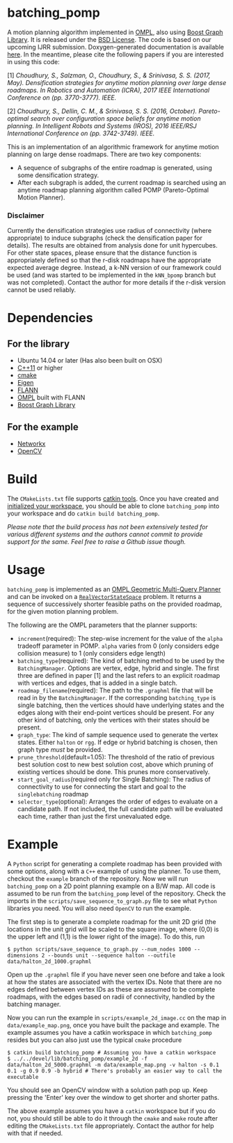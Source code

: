 # batching_pomp

A motion planning algorithm implemented in [OMPL](http://ompl.kavrakilab.org/), also using [Boost Graph Library](http://www.boost.org/doc/libs/1_64_0/libs/graph/doc/index.html). It is released under the [BSD License](https://opensource.org/licenses/BSD-2-Clause). The code is based on our upcoming IJRR submission. Doxygen-generated documentation is available [here](http://web.stanford.edu/~shushman/documentation/batching_pomp/index.html).
In the meantime, please cite the following papers if you are interested in using this code:

[1] *Choudhury, S., Salzman, O., Choudhury, S., & Srinivasa, S. S. (2017, May). Densification strategies for anytime motion planning over large dense roadmaps. In Robotics and Automation (ICRA), 2017 IEEE International Conference on (pp. 3770-3777). IEEE.*

[2] *Choudhury, S., Dellin, C. M., & Srinivasa, S. S. (2016, October). Pareto-optimal search over configuration space beliefs for anytime motion planning. In Intelligent Robots and Systems (IROS), 2016 IEEE/RSJ International Conference on (pp. 3742-3749). IEEE.*

This is an implementation of an algorithmic framework for anytime motion planning on large dense roadmaps. There are two key components:

- A sequence of subgraphs of the entire roadmap is generated, using some densification strategy.
- After each subgraph is added, the current roadmap is searched using an anytime roadmap planning algorithm called POMP (Pareto-Optimal Motion Planner).

### Disclaimer
Currently the densification strategies use radius of connectivity (where appropriate) to induce subgraphs (check the densification paper for details). The results are obtained from analysis done for unit hypercubes. For other state spaces, please ensure that the distance function is appropriately defined so that the r-disk roadmaps have the appropriate expected average degree. Instead, a k-NN version of our framework could be used (and was started to be implemented in the `kNN_bpomp` branch but was not completed). Contact the author for more details if the r-disk version cannot be used reliably.

# Dependencies

## For the library
- Ubuntu 14.04 or later (Has also been built on OSX)
- [C++11](https://isocpp.org/wiki/faq/cpp11) or higher
- [cmake](https://cmake.org/download/)
- [Eigen](http://eigen.tuxfamily.org/index.php?title=Main_Page)
- [FLANN](http://www.cs.ubc.ca/research/flann/)
- [OMPL](http://ompl.kavrakilab.org/) built with FLANN
- [Boost Graph Library](http://www.boost.org/doc/libs/1_64_0/libs/graph/doc/index.html)
## For the example
- [Networkx](https://networkx.github.io/)
- [OpenCV](http://opencv.org/)

# Build
The `CMakeLists.txt` file supports [catkin tools](https://catkin-tools.readthedocs.io/en/latest/). Once you have created and [initialized your workspace](https://catkin-tools.readthedocs.io/en/latest/quick_start.html#initializing-a-new-workspace), you should be able to clone `batching_pomp` into your workspace and do `catkin build batching_pomp`.

*Please note that the build process has not been extensively tested for various different systems and the authors cannot commit to provide support for the same. Feel free to raise a Github issue though.*

# Usage
`batching_pomp` is implemented as an [OMPL Geometric Multi-Query Planner](http://ompl.kavrakilab.org/planners.html#geometric_planners) and can be invoked on a [`RealVectorStateSpace`](http://ompl.kavrakilab.org/classompl_1_1base_1_1RealVectorStateSpace.html) problem.
It returns a sequence of successively shorter feasible paths on the provided roadmap, for the given motion planning problem. 

The following are the OMPL parameters that the planner supports:

- `increment`(required): The step-wise increment for the value of the `alpha` tradeoff parameter in POMP. `alpha` varies from 0 (only considers edge collision measure) to 1 (only considers edge length)
- `batching_type`(required): The kind of batching method to be used by the `BatchingManager`. Options are vertex, edge, hybrid and single. The first three are defined in paper [1] and the last refers to an explicit roadmap with vertices and edges, that is added in a single batch.
- `roadmap_filename`(required): The path to the `.graphml` file that will be read in by the `BatchingManager`. If the corresponding `batching_type` is single batching, then the vertices should have underlying states and the edges along with their end-point vertices should be present. For any other kind of batching, only the vertices with their states should be present.
- `graph_type`: The kind of sample sequence used to generate the vertex states. Either `halton` or `rgg`. If edge or hybrid batching is chosen, then graph type *must* be provided.
- `prune_threshold`(default=1.05): The threshold of the ratio of previous best solution cost to new best solution cost, above which pruning of existing vertices should be done. This prunes more conservatively.
- `start_goal_radius`(required only for Single Batching): The radius of connectivity to use for connecting the start and goal to the `singlebatching` roadmap
- `selector_type`(optional): Arranges the order of edges to evaluate on a candidate path. If not included, the full candidate path will be evaluated each time, rather than just the first unevaluated edge.

# Example
A `Python` script for generating a complete roadmap has been provided with some options, along with a `C++` example of using the planner. To use them, checkout the `example` branch of the repository. Now we will run `batching_pomp` on a 2D point planning example on a B/W map. All code is assumed to be run from the `batching_pomp` level of the repository. Check the imports in the `scripts/save_sequence_to_graph.py` file to see what `Python` libraries you need. You will also need `OpenCV` to run the example.

The first step is to generate a complete roadmap for the unit 2D grid (the locations in the unit grid will be scaled to the square image, where (0,0) is the upper left and (1,1) is the lower right of the image). To do this, run
```shell
$ python scripts/save_sequence_to_graph.py --num_nodes 1000 --dimensions 2 --bounds unit --sequence halton --outfile data/halton_2d_1000.graphml
```
Open up the `.graphml` file if you have never seen one before and take a look at how the states are associated with the vertex IDs. Note that there are no edges defined between vertex IDs as these are assumed to be complete roadmaps, with the edges based on radii of connectivity, handled by the batching manager.

Now you can run the example in `scripts/example_2d_image.cc` on the map in `data/example_map.png`, once you have built the package and example. The example assumes you have a catkin workspace in which `batching_pomp` resides but you can also just use the typical `cmake` procedure 
```shell
$ catkin build batching_pomp # Assuming you have a catkin workspace
$ ../../devel/lib/batching_pomp/example_2d -f data/halton_2d_5000.graphml -m data/example_map.png -v halton -s 0.1 0.1 -g 0.9 0.9 -b hybrid # There's probably an easier way to call the executable
```
You should see an OpenCV window with a solution path pop up. Keep pressing the 'Enter' key over the window to get shorter and shorter paths.

The above example assumes you have a `catkin` workspace but if you do not, you should still be able to do it through the `cmake` and `make` route after editing the `CMakeLists.txt` file appropriately. Contact the author for help with that if needed.
